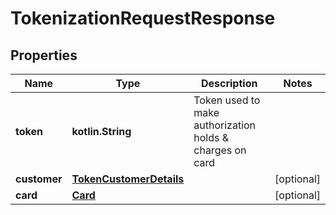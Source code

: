 
# TokenizationRequestResponse

## Properties
Name | Type | Description | Notes
------------ | ------------- | ------------- | -------------
**token** | **kotlin.String** | Token used to make authorization holds &amp; charges on card | 
**customer** | [**TokenCustomerDetails**](TokenCustomerDetails.md) |  |  [optional]
**card** | [**Card**](Card.md) |  |  [optional]



